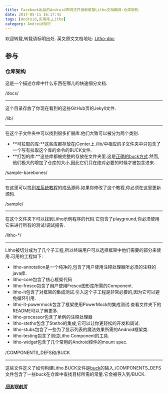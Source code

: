 ```yaml
---
title: Facebook出品的Android声明式开源新框架Litho文档翻译-仓库架构
date: 2017-05-11 16:17:41
tags: [Android,实用库,Litho]
category: Android知识
---
```


欢迎转载,转载请标明出处.
英文原文文档地址: [Litho-doc](http://fblitho.com/docs/repo-structure)
## 参与
### 仓库架构

</p>
</p>

这是一个描述仓库中什么东西在哪儿的快速细分文档.
 
/docs/

---
这个目录存放了你现在看到的这些GitHub页的Jekyll文件.

</p>
</p>

/lib/

---
在这个子文件夹中可以找到很多扩展库.他们大致可以被分为两个类别.
- **可拉取的库:**这些库都存放在jCenter上./lib/中相应的子文件夹中只包含了一个写有拉取这个库的命令的BUCK文件.
- **打包的库:**这些库都被完整的存放在文件夹里.这是[正确的buck方式](https://buckbuild.com/command/fetch).然而,他们极大的增加了仓库的大小,因此它们只在绝对必要的时候才被包含进来.

</p>
</p>

/sample-barebones/

---
在这里可以找到[准系统教程](http://fblitho.com/tutorial/)的成品源码.如果你修改了这个教程,你必须在这里更新源码.

</p>
</p>

/sample/

---
在这个文件夹下可以找到Litho示例程序的代码.它包含了playground,你必须使用它来进行所有的测试/调试报告.

</p>
</p>

/litho-*/

---
Litho被切分成为了几个子工程,所以终端用户可以选择框架中他们需要的部分来使用.可用的工程如下:
- litho-annotation是一个纯净的,包含了用户使用注释处理器所必须的注释的java库.
- litho-core包含了核心框架代码
- litho-fresco包含了用户使用Fresco图形库所需的Component.
- litho-it包含了对框架的集成测试.引入这个子工程是非常必要的,因为它可以避免循环引用.
- litho-it-powermock包含了框架使用PowerMock的集成测试.查看文件夹下的README可以了解更多.
- litho-processor包含了单例的注释处理器
- litho-stetho包含了Stetho的集成,它可以让你更轻松的开发和调试.
- litho-stubs包含了一些为了显示列表的魔法效果所需的Android框架类.
- litho-testing包含了测试Litho Component的工具.
- litho-widget包含了几个常用的Android控件的mount spec.

</p>
</p>

/COMPONENTS_DEFS和/BUCK

---
这些文件定义了如何构建Litho.BUCK文件是[buck](https://buckbuild.com/)的输入,/COMPONENTS_DEFS文件包含了一些buck在仓库中查找目标所需的常量.它会被导入到/BUCK.

</p>
</p>
</p>
</p>

##### [回到导航页](https://shikieiki.github.io/2017/05/04/Facebook%E5%87%BA%E5%93%81%E7%9A%84Android%E5%A3%B0%E6%98%8E%E5%BC%8F%E5%BC%80%E6%BA%90%E6%96%B0%E6%A1%86%E6%9E%B6Litho%E6%96%87%E6%A1%A3%E7%BF%BB%E8%AF%91-%E6%80%BB%E8%A7%88%E5%92%8C%E5%AF%BC%E8%88%AA/)
</p>
</p>
</p>
</p>
